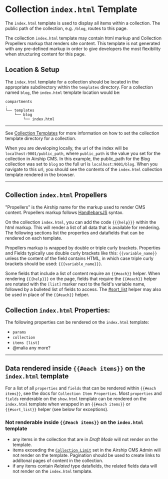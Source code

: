# Collection `index.html` Template
The `index.html` template is used to display all items within a collection.
The public path of the collection, e.g. `/blog`, routes to this page.

The collection `index.html` template may contain html markup and Collection Propellers markup that renders site content. This template is not generated with any pre-defined markup in order to give developers the most flexibility when structuring content for this page.

## Location & Setup
The `index.html` template for a collection should be located in the appropriate subdirectory within the `templates` directory. For a collection named `blog`, the `index.html` template location would be:
```
compartments
.
└── templates
    └── blog
        └── index.html
```

---

See [Collection Templates](/documentation/view/collection-templates) for more information on how to set the collection template directory for a collection.

When you are developing locally, the url of the index will be `localhost:9001/public_path`, where `public_path` is the value you set for the collection in Airship CMS. In this example, the public_path for the Blog collection was set to `blog` so the full url is `localhost:9001/blog`. When you navigate to this url, you should see the contents of the `index.html` collection template rendered in the browser.

---

## Collection `index.html` Propellers
"Propellers" is the Airship name for the markup used to render CMS content. Propellers markup follows [HandlebarsJS](http://handlebarsjs.com/) syntax. 

On the collection `index.html`, you can add the code `{{{help}}}` within the html markup. This will render a list of all data that is available for rendering. The following sections list the properties and datafields that can be rendered on each template. 

Propellers markup is wrapped by double or triple curly brackets. Properties and Fields typically use double curly brackets like this: `{{variable_name}}` unless the content of the field contains HTML, in which case triple curly brackets should be used: `{{{variable_name}}}`.

Some fields that include a list of content require an `{{#each}}` helper. When rendering `{{{help}}}` on the page, fields that require the `{{#each}}` helper are notated with the `[list]` marker next to the field's variable name, followed by a bulleted list of fields to access. The [#sort_list](/documentation/view/propeller-helpers#user-content-sort_list) helper may also be used in place of the `{{#each}}` helper.

## Collection `index.html` Properties:
The following properties can be rendered on the `index.html` template:

- `params`
- `collection`
- `items [list]`
- @malia any more?

---

## Data rendered inside `{{#each items}}` on the `index.html` template
For a list of all `properties` and `fields` that can be rendered within `{{#each items}}`, see the docs for `Collection Item Properties`. Most `properties` and `fields` renderable on the `show.html` template can be rendered on the `index.html` template when wrapped in an `{{#each items}}` or `{{#sort_list}}` helper (see below for exceptions).

### Not renderable inside `{{#each items}}` on the `index.html` template
- any items in the collection that are in _Draft Mode_ will not render on the template.
- items exceeding the [`Collection Limit`](#) set in the Airship CMS Admin will not render on the template. Pagination should be used to create links to additonal pages of content in the collection.
- if any items contain _Related_ type datafields, the related fields data will not render on the `index.html` template.
